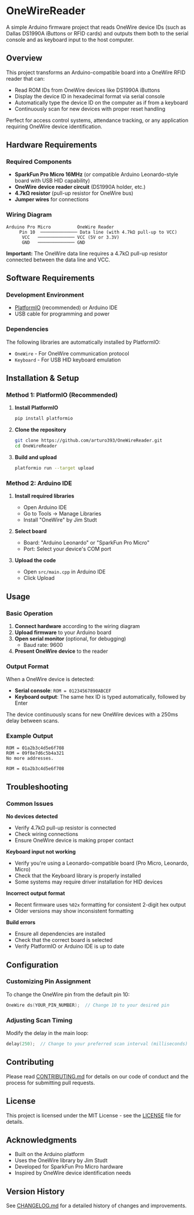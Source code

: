 # OneWireReader

A simple Arduino firmware project that reads OneWire device IDs (such as Dallas DS1990A iButtons or RFID cards) and outputs them both to the serial console and as keyboard input to the host computer.

## Overview

This project transforms an Arduino-compatible board into a OneWire RFID reader that can:
- Read ROM IDs from OneWire devices like DS1990A iButtons
- Display the device ID in hexadecimal format via serial console
- Automatically type the device ID on the computer as if from a keyboard
- Continuously scan for new devices with proper reset handling

Perfect for access control systems, attendance tracking, or any application requiring OneWire device identification.

## Hardware Requirements

### Required Components
- **SparkFun Pro Micro 16MHz** (or compatible Arduino Leonardo-style board with USB HID capability)
- **OneWire device reader circuit** (DS1990A holder, etc.)
- **4.7kΩ resistor** (pull-up resistor for OneWire bus)
- **Jumper wires** for connections

### Wiring Diagram

```
Arduino Pro Micro          OneWire Reader
     Pin 10  ────────────── Data line (with 4.7kΩ pull-up to VCC)
      VCC   ────────────── VCC (5V or 3.3V)
      GND   ────────────── GND
```

**Important:** The OneWire data line requires a 4.7kΩ pull-up resistor connected between the data line and VCC.

## Software Requirements

### Development Environment
- [PlatformIO](https://platformio.org/) (recommended) or Arduino IDE
- USB cable for programming and power

### Dependencies
The following libraries are automatically installed by PlatformIO:
- `OneWire` - For OneWire communication protocol
- `Keyboard` - For USB HID keyboard emulation

## Installation & Setup

### Method 1: PlatformIO (Recommended)

1. **Install PlatformIO**
   ```bash
   pip install platformio
   ```

2. **Clone the repository**
   ```bash
   git clone https://github.com/arturo393/OneWireReader.git
   cd OneWireReader
   ```

3. **Build and upload**
   ```bash
   platformio run --target upload
   ```

### Method 2: Arduino IDE

1. **Install required libraries**
   - Open Arduino IDE
   - Go to Tools → Manage Libraries
   - Install "OneWire" by Jim Studt

2. **Select board**
   - Board: "Arduino Leonardo" or "SparkFun Pro Micro"
   - Port: Select your device's COM port

3. **Upload the code**
   - Open `src/main.cpp` in Arduino IDE
   - Click Upload

## Usage

### Basic Operation

1. **Connect hardware** according to the wiring diagram
2. **Upload firmware** to your Arduino board
3. **Open serial monitor** (optional, for debugging)
   - Baud rate: 9600
4. **Present OneWire device** to the reader

### Output Format

When a OneWire device is detected:
- **Serial console**: `ROM = 01234567890ABCEF`
- **Keyboard output**: The same hex ID is typed automatically, followed by Enter

The device continuously scans for new OneWire devices with a 250ms delay between scans.

### Example Output

```
ROM = 01a2b3c4d5e6f708
ROM = 09f8e7d6c5b4a321
No more addresses.

ROM = 01a2b3c4d5e6f708
```

## Troubleshooting

### Common Issues

**No devices detected**
- Verify 4.7kΩ pull-up resistor is connected
- Check wiring connections
- Ensure OneWire device is making proper contact

**Keyboard input not working**
- Verify you're using a Leonardo-compatible board (Pro Micro, Leonardo, Micro)
- Check that the Keyboard library is properly installed
- Some systems may require driver installation for HID devices

**Incorrect output format**
- Recent firmware uses `%02x` formatting for consistent 2-digit hex output
- Older versions may show inconsistent formatting

**Build errors**
- Ensure all dependencies are installed
- Check that the correct board is selected
- Verify PlatformIO or Arduino IDE is up to date

## Configuration

### Customizing Pin Assignment

To change the OneWire pin from the default pin 10:

```cpp
OneWire ds(YOUR_PIN_NUMBER);  // Change 10 to your desired pin
```

### Adjusting Scan Timing

Modify the delay in the main loop:

```cpp
delay(250);  // Change to your preferred scan interval (milliseconds)
```

## Contributing

Please read [CONTRIBUTING.md](CONTRIBUTING.md) for details on our code of conduct and the process for submitting pull requests.

## License

This project is licensed under the MIT License - see the [LICENSE](LICENSE) file for details.

## Acknowledgments

- Built on the Arduino platform
- Uses the OneWire library by Jim Studt
- Developed for SparkFun Pro Micro hardware
- Inspired by OneWire device identification needs

## Version History

See [CHANGELOG.md](CHANGELOG.md) for a detailed history of changes and improvements.
